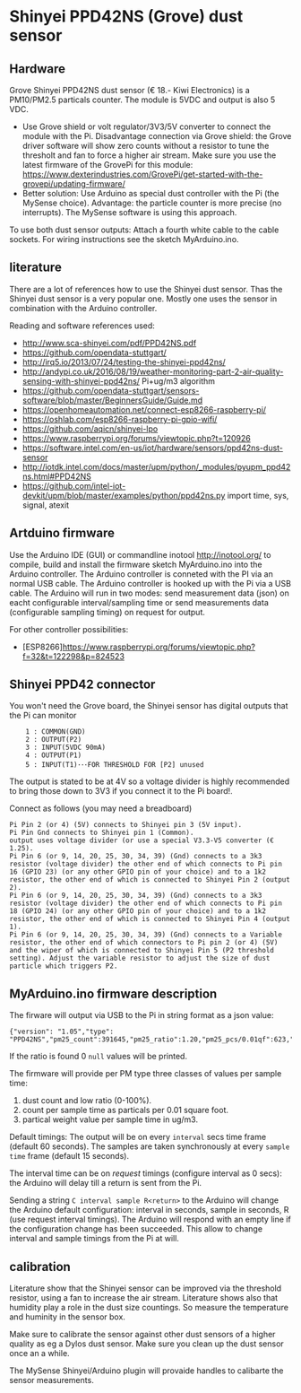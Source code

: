 # Shinyei PPD42NS (Grove) dust sensor
## Hardware
Grove Shinyei PPD42NS dust sensor (€ 18.- Kiwi Electronics) is a PM10/PM2.5 particals counter. The module is 5VDC and output is also 5 VDC.
* Use Grove shield or volt regulator/3V3/5V converter to connect the module with the Pi.
Disadvantage connection via Grove shield: the Grove driver software will show zero counts without a resistor to tune the thresholt and fan to force a higher air stream.
Make sure you use the latest firmware of the GrovePi for this module: https://www.dexterindustries.com/GrovePi/get-started-with-the-grovepi/updating-firmware/
* Better solution: Use Arduino as special dust controller with the Pi (the MySense choice). Advantage: the particle counter is more precise (no interrupts). The MySense software is using this approach.

To use both dust sensor outputs: Attach a fourth white cable to the cable sockets. For wiring instructions see the sketch MyArduino.ino.

## literature
There are a lot of references how to use the Shinyei dust sensor. Thas the Shinyei dust sensor is a very popular one. Mostly one uses the sensor in combination with the Arduino controller.

Reading and software references used:
* http://www.sca-shinyei.com/pdf/PPD42NS.pdf
* https://github.com/opendata-stuttgart/
* http://irq5.io/2013/07/24/testing-the-shinyei-ppd42ns/
* http://andypi.co.uk/2016/08/19/weather-monitoring-part-2-air-quality-sensing-with-shinyei-ppd42ns/ Pi+ug/m3 algorithm
* https://github.com/opendata-stuttgart/sensors-software/blob/master/BeginnersGuide/Guide.md
* https://openhomeautomation.net/connect-esp8266-raspberry-pi/
* https://oshlab.com/esp8266-raspberry-pi-gpio-wifi/
* https://github.com/aqicn/shinyei-lpo
* https://www.raspberrypi.org/forums/viewtopic.php?t=120926
* https://software.intel.com/en-us/iot/hardware/sensors/ppd42ns-dust-sensor
* http://iotdk.intel.com/docs/master/upm/python/_modules/pyupm_ppd42ns.html#PPD42NS
* https://github.com/intel-iot-devkit/upm/blob/master/examples/python/ppd42ns.py
import time, sys, signal, atexit

## Artduino firmware
Use the Arduino IDE (GUI) or commandline inotool http://inotool.org/ to compile, build and install the firmware sketch MyArduino.ino into the Arduino controller. The Arduino controller is conneted with the PI via an normal USB cable.
The Arduino controller is hooked up with the Pi via a USB cable. The Arduino will run in two modes: send measurement data (json) on eacht configurable interval/sampling time or send measurements data (configurable sampling timing) on request for output.

For other controller possibilities:
* [ESP8266]https://www.raspberrypi.org/forums/viewtopic.php?f=32&t=122298&p=824523

## Shinyei PPD42 connector
You won't need the Grove board, the Shinyei sensor has digital outputs that the Pi can monitor

```
    1 : COMMON(GND)
    2 : OUTPUT(P2)
    3 : INPUT(5VDC 90mA)
    4 : OUTPUT(P1)
    5 : INPUT(T1)･･･FOR THRESHOLD FOR [P2] unused
```
The output is stated to be at 4V so a voltage divider is highly recommended to bring those down to 3V3 if you connect it to the Pi board!.

Connect as follows (you may need a breadboard)
```
Pi Pin 2 (or 4) (5V) connects to Shinyei pin 3 (5V input).
Pi Pin Gnd connects to Shinyei pin 1 (Common).
output uses voltage divider (or use a special V3.3-V5 converter (€ 1.25).
Pi Pin 6 (or 9, 14, 20, 25, 30, 34, 39) (Gnd) connects to a 3k3 resistor (voltage divider) the other end of which connects to Pi pin 16 (GPIO 23) (or any other GPIO pin of your choice) and to a 1k2 resistor, the other end of which is connected to Shinyei Pin 2 (output 2).
Pi Pin 6 (or 9, 14, 20, 25, 30, 34, 39) (Gnd) connects to a 3k3 resistor (voltage divider) the other end of which connects to Pi pin 18 (GPIO 24) (or any other GPIO pin of your choice) and to a 1k2 resistor, the other end of which is connected to Shinyei Pin 4 (output 1).
Pi Pin 6 (or 9, 14, 20, 25, 30, 34, 39) (Gnd) connects to a Variable resistor, the other end of which connectors to Pi pin 2 (or 4) (5V) and the wiper of which is connected to Shinyei Pin 5 (P2 threshold setting). Adjust the variable resistor to adjust the size of dust particle which triggers P2.
```
## MyArduino.ino firmware description
The firware will output via USB to the Pi in string format as a json value:
```
{"version": "1.05","type": "PPD42NS","pm25_count":391645,"pm25_ratio":1.20,"pm25_pcs/0.01qf":623,"pm25_ug/m3":0.97,"pm10_count":2035010,"pm10_ratio":6.68,"pm10_pcs/0.01qf":3634,"pm10_ug/m3":5.67}
```
If the ratio is found 0 `null` values will be printed.

The firmware will provide per PM type three classes of values per sample time:
1. dust count and low ratio (0-100%).
2. count per sample time as particals per 0.01 square foot.
3. partical weight value per sample time in ug/m3.

Default timings: The output will be on every `interval` secs time frame (default 60 seconds).
The samples are taken synchronously at every `sample time` frame (default 15 seconds).

The interval time can be on *request* timings (configure interval as 0 secs): the Arduino will delay till a return is sent from the Pi.

Sending a string `C interval sample R<return>` to the Arduino will change the Arduino default configuration: interval in seconds, sample in seconds, R (use request interval timings). The Arduino will respond with an empty line if the configuration change has been succeeded. This allow to change interval and sample timings from the Pi at will.

## calibration
Literature show that the Shinyei sensor can be improved via the threshold resistor, using a fan to increase the air stream.
Literature shows also that humidity play a role in the dust size countings. So measure the temperature and huminity in the sensor box.

Make sure to calibrate the sensor against other dust sensors of a higher quality as eg a Dylos dust sensor. Make sure you clean up the dust sensor once an a while.

The MySense Shinyei/Arduino plugin will provaide handles to calibarte the sensor measurements.

